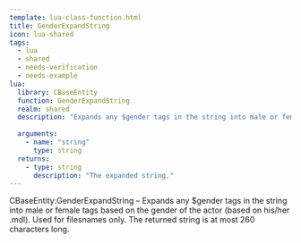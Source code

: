 ```yaml
---
template: lua-class-function.html
title: GenderExpandString
icon: lua-shared
tags:
  - lua
  - shared
  - needs-verification
  - needs-example
lua:
  library: CBaseEntity
  function: GenderExpandString
  realm: shared
  description: "Expands any $gender tags in the string into male or female tags based on the gender of the actor (based on his/her .mdl). Used for filesnames only. The returned string is at most 260 characters long."
  
  arguments:
    - name: "string"
      type: string
  returns:
    - type: string
      description: "The expanded string."
---
```


<div class="lua__search__keywords">
CBaseEntity:GenderExpandString &#x2013; Expands any $gender tags in the string into male or female tags based on the gender of the actor (based on his/her .mdl). Used for filesnames only. The returned string is at most 260 characters long.
</div>
